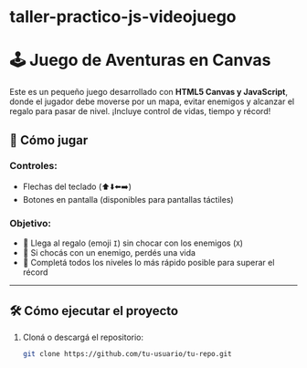 # taller-practico-js-videojuego
# 🕹️ Juego de Aventuras en Canvas

Este es un pequeño juego desarrollado con **HTML5 Canvas y JavaScript**, donde el jugador debe moverse por un mapa, evitar enemigos y alcanzar el regalo para pasar de nivel. ¡Incluye control de vidas, tiempo y récord!

## 🚀 Cómo jugar

### Controles:
- Flechas del teclado (⬆️⬇️⬅️➡️)
- Botones en pantalla (disponibles para pantallas táctiles)

### Objetivo:
- 💝 Llega al regalo (emoji `I`) sin chocar con los enemigos (`X`)
- 🧡 Si chocás con un enemigo, perdés una vida
- 🧠 Completá todos los niveles lo más rápido posible para superar el récord

---

## 🛠️ Cómo ejecutar el proyecto

1. Cloná o descargá el repositorio:
   ```bash
   git clone https://github.com/tu-usuario/tu-repo.git
 